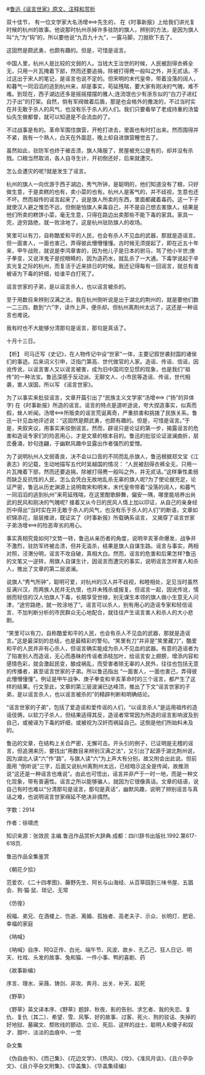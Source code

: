 #[鲁迅《谣言世家》原文、注释和赏析](https://www.vrrw.net/wx/9656.html)

双十佳节， 有一位文学家大名汤增先生的， 在《时事新报》上给我们讲光复时候的杭州的故事。他说那时杭州杀掉许多驻防的旗人，辨别的方法，是因为旗人叫“九”为“钩”的，所以要他说“九百九十九”，一露马脚，刀就砍下去了。

这固然是颇武勇，也颇有趣的。但是，可惜是谣言。

中国人里，杭州人是比较的文弱的人。当钱大王治世的时候，人民被刮得衣裤全无，只用一片瓦掩着下部，然而还要追捐，除被打得麂一般叫之外，并无贰话。不过这出于宋人的笔记，是谣言也说不定的。但宋明的末代皇帝，带着没落的阔人，和暮气一同滔滔的逃到杭州来，却是事实，苟延残喘，要大家有刚决的气魄，难不难。到现在，西子湖边还多是摇摇摆摆的雅人;连流氓也少有浙东似的“白刀子进红刀子出”的打架。自然，倘有军阀做着后盾，那是也会格外的撒泼的，不过当时实在并无敢于杀人的风气，也没有乐于杀人的人们。我们只要看举了老成持重的汤蛰仙先生做都督，就可以知道是不会流血的了。

不过战事是有的。革命军围住旗营，开枪打进去，里面也有时打出来。然而围得并不紧，我有一个熟人，白天在外面逛，晚上却自进旗营睡觉去了。

虽然如此，驻防军也终于被击溃，旗人降服了，房屋被充公是有的，却并没有杀戮。口粮当然取消，各人自寻生计，开初倒还好，后来就遭灾。

怎么会遭灾的呢?就是发生了谣言。

杭州的旗人一向优游于西子湖边，秀气所钟，是聪明的，他们知道没有了粮，只好做生意，于是卖糕的也有，卖小菜的也有。杭州人是客气的，并不歧视，生意也还不坏。然而祖传的谣言起来了，说是旗人所卖的东西，里面都藏着毒药。这一下子就使汉人避之惟恐不远，但倒是怕旗人来毒自己，并不是自己想去害旗人。结果是他们所卖的糕饼小菜，毫无生意，只得在路边出卖那些不能下毒的家具。家具一完，途穷路绝，就一败涂地了。这是杭州驻防旗人的收场。

笑里可以有刀，自称酷爱和平的人民，也会有杀人不见血的武器，那就是造谣言。但一面害人，一面也害己，弄得彼此懵懵懂懂。古时候无须提起了，即在近五十年来，甲午战败，就说是李鸿章害的，因为他儿子是日本的驸马，骂了他小半世;庚子拳变，又说洋鬼子是挖眼睛的，因为造药水，就乱杀了一大通。下毒学说起于辛亥光复之际的杭州，而复活于近来排日的时候。我还记得每有一回谣言，就总有谁被诬为下毒的奸细，给谁平白打死了。

谣言世家的子弟，是以谣言杀人，也以谣言被杀的。

至于用数目来辨别汉满之法，我在杭州倒听说是出于湖北的荆州的，就是要他们数一二三四，数到“六”字，读作上声，便杀却。但杭州离荆州太远了，这还是一种谣言也难说。

我有时也不大能够分清那句是谣言，那句是真话了。

十月十三日。



【析】 司马迁写《史记》，在人物传记中设“世家”一体，主要记叙世袭封国的诸侯们的事迹。后来词义引申，泛指门第高、世代做官的人家。造谣、传谣、信谣，因讹传讹，以谣言害人又以谣言被害，成为旧中国司空见惯的现象，也是我们“祖传”的一种法宝。鲁迅深感于反动派、无聊文人、小市民等造谣、传谣，世代相袭，害人误国，所以写 《谣言世家》。

为了以事实来批驳谣言，文章开篇引出了“民族主义文学家“汤增 (“扬”的异体字) 在《时事新报》所造的谣言。谣言的特点是道听途说，夸大捏造事实，似真而假，耸人听闻。汤增所贩卖的谣言荒诞离奇，严重损害和挑拨了民族关系。鲁迅一针见血地评述说：“这固然是颇武勇，也颇有趣的。但是，可惜是谣言。”于是，夹叙夹议，用事实来驳倒谣言。然而，辟谣只是论证的第一步，揭露谣言的危害和造谣专家们的险恶用心，才是文章的根本目的。鲁迅的批驳论证波澜曲折，层峦叠涌，妙句连翩，于幽默风趣中显露出作者强烈的爱憎。

为了说明杭州人文弱善良，决不会以口音的不同而乱杀旗人，鲁迅根据郑文宝《江表志》的记载，生动地描写五代时吴越国的情况： “人民被刮得衣裤全无，只用一片瓦掩着下部，然而还要追捐，除被打得麂一般叫之外，并无贰话。”这样秉性柔弱而缺乏反抗性的人民，怎么会凭白无故地乱杀无辜的旗人呢?为了使论据充足，论证严密，鲁迅从历史渊源上说明南宋和明末，末代皇帝带着“没落的阔人，和暮气一同滔滔的逃到杭州”来苟延残喘，在这里酣歌醉舞，偏安一隅，哪里能培养出尚武的民风和刚决的气魄呢? 接着又从今日的民风人情上加以印证，从自己的亲身经历中得出“当时实在并无敢于杀人的风气，也没有乐于杀人的人们”的断语，文章如织锦添花，层层推进，既证实了《时事新报》所载确系谣言， 又揭穿了谣言世家子弟汤增的险恶卑劣的用心。

事实真相究竟如何?文势一转，鲁迅从亲历者的角度，说明辛亥革命爆发，战争并不激烈，驻防军终被击溃，但并无滥杀，结果是旗人自谋生路。谣言与事实，两相对照，泾渭分明，谣言不攻自破，真相大白。然而，谣言的危害和后果怎样?鲁迅的文笔又一逆转，用旗人自谋生计，因谣言而遭灾的事实，说明谣言怎样害人和杀人，推出了文章的第二层波澜。

说旗人“秀气所钟”，聪明可爱，对杭州的汉人并不歧视，和睦相处，足见当时虽然反满兴汉，而两族人民并无仇恨，也并未残杀或报复。但谣言一起，因讹传讹，懦弱而轻信的汉人怕旗人下毒，长期享受世禄，别无谋生本领的旗人做小生意无人问津，“途穷路绝，就一败涂地了”。谣言可以杀人，别有用心的造谣专家和轻信谣言、不加判断分析的市民群众无心地配合，就往往产生谣言害人和杀人的大小悲剧。

“笑里可以有刀，自称酷爱和平的人民，也会有杀人不见血的武器，那就是造谣言。”这是最深刻的总结，也是最精彩的警句。“笑里有刀”并非是“笑里藏刀”，酷爱和平的人民并非有心杀人，但谣言确实能成为杀人不见血的武器。有意的造谣者为了陷害别人而造谣，无心而愚昧的传谣者添枝加叶，给谣言安上翅膀，增添内容和感情色彩，就会激起民变，酿成祸乱，而受害者除无辜的人民外，往往也包括无意的传播者，甚至谣言世家的子弟。所以鲁迅指出 “一面害人，一面也害己，弄得彼此懵懵懂懂”。例证是甲午战争、庚子拳变和辛亥革命时的三个谣言，都产生了这样的结果。行文至此，文章的第三层波澜已达峰顶，推出了下文“谣言世家的子弟，是以谣言杀人，也以谣言被杀的”的精辟判断和明确结论。

“谣言世家的子弟”，包括了爱造谣和爱传谣的人们，“以谣言杀人”是运用祖传的造谣伎俩，以软刀子杀人，但结果适得其反，造谣者常常因为所造的谣言影响波及到自己，或被诬为下毒的奸细，或被视为汉奸而祸延自己。这倒是他们所始料未及的。

鲁迅的文章，在结构上关合严密，无懈可击。开头引的例子，已证明是无稽的谣言，但追溯来历，要找出“用数目来辨别汉满之法”，又引出了起源于湖北荆州说，因为湖北人读“六”作“路”，与旗人读“六”为上声大有分别，故又附会出此说。但前面用 “倒听说”三字，后面又说杭州离荆州太远，已经暗示这全是传闻，故推测说“这还是一种谣言也难说”。由此也可悟出，谣言并非产于一时一地，而是一种文化现象，带有普遍性。谣言之所以能够骗人，就因为它很像真话。文章的结语，说自己有时也难以“分清那句是谣言，那句是真话”，幽默风趣，说明了辨别谣言与真话之难，也说明谣言世家绵延不绝决非偶然。

字数：2914

作者：徐啸虎

知识来源：张效民 主编.鲁迅作品赏析大辞典.成都：四川辞书出版社.1992.第617-618页.

鲁迅作品全集鉴赏

《朝花夕拾》

范爱农、《二十四孝图》、藤野先生、阿长与山海经、从百草园到三味书屋、五猖会、狗·猫·鼠、琐记、无常

《仿徨》

祝福、弟兄、在酒楼上、伤逝、离婚、孤独者、高老夫子、示众、长明灯、肥皂、幸福的家庭

《呐喊》

《呐喊》自序、阿Q正传、白光、端午节、风波、故乡、孔乙己、狂人日记、明天、社戏、头发的故事、兔和猫、一件小事、鸭的喜剧、药

《故事新编》

序言、理水、采薇、铸剑、非攻、奔月、出关、补天、起死

《野草》

《野草》英文译本序、《野草》题辞、秋夜、影的告别、求乞者、我的失恋、复仇、复仇〔其二〕、希望、雪、风筝、好的故事、过客、死火、狗的驳诘、失掉的好地狱、墓碣文、颓败线的颤动、立论、死后、这样的战士、聪明人和傻子和奴才、腊叶、淡淡的血痕中、一觉

杂文集

《伪自由书》、《而己集》、《花边文学》、《热风》、《坟》、《准风月谈》、《且介亭杂文》、《且介亭杂文附集》、《华盖集》、《华盖集续编》


